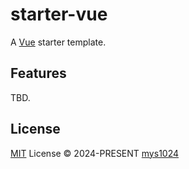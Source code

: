 # starter-vue

A [Vue](https://vuejs.org/) starter template.

## Features

TBD.

## License

[MIT](./LICENSE) License &copy; 2024-PRESENT [mys1024](https://github.com/mys1024)

